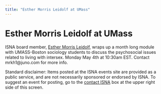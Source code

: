 ```yaml
---
title: "Esther Morris Leidolf at UMass"
---
```


# Esther Morris Leidolf at UMass

<p><span class="caps">ISNA</span> board member, <a href="/about/leidolf">Esther Morris Leidolf</a>, wraps up a month long module with <span class="caps">UMASS</span>-Boston sociology students to discuss the psychosocial issues related to living with intersex. Monday May 4th at 10:30am <span class="caps">EST</span>. Contact mrkh1@juno.com for more info.  </p>

<p>Standard disclaimer: Items posted at the <span class="caps">ISNA</span> events site are provided as a public service, and are not necessarily sponsored or endorsed by <span class="caps">ISNA</span>. To suggest an event for posting, go to the <a href="/about/contact">contact <span class="caps">ISNA</span></a> box at the upper right side of this screen.</p>
